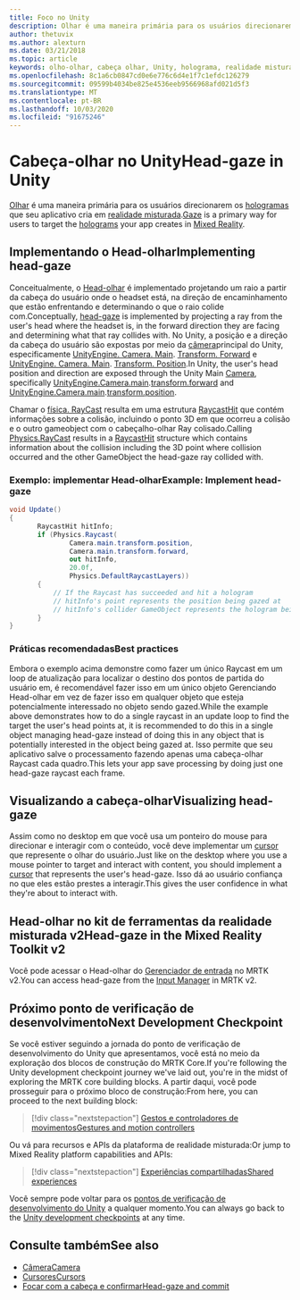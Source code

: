 ```yaml
---
title: Foco no Unity
description: Olhar é uma maneira primária para os usuários direcionarem os hologramas que seu aplicativo cria em realidade misturada.
author: thetuvix
ms.author: alexturn
ms.date: 03/21/2018
ms.topic: article
keywords: olho-olhar, cabeça olhar, Unity, holograma, realidade misturada
ms.openlocfilehash: 8c1a6cb0847cd0e6e776c6d4e1f7c1efdc126279
ms.sourcegitcommit: 09599b4034be825e4536eeb9566968afd021d5f3
ms.translationtype: MT
ms.contentlocale: pt-BR
ms.lasthandoff: 10/03/2020
ms.locfileid: "91675246"
---
```

# <a name="head-gaze-in-unity"></a><span data-ttu-id="49fa9-104">Cabeça-olhar no Unity</span><span class="sxs-lookup"><span data-stu-id="49fa9-104">Head-gaze in Unity</span></span>

<span data-ttu-id="49fa9-105">[Olhar](../../design/gaze-and-commit.md) é uma maneira primária para os usuários direcionarem os [hologramas](../../discover/hologram.md) que seu aplicativo cria em [realidade misturada](../../discover/mixed-reality.md).</span><span class="sxs-lookup"><span data-stu-id="49fa9-105">[Gaze](../../design/gaze-and-commit.md) is a primary way for users to target the [holograms](../../discover/hologram.md) your app creates in [Mixed Reality](../../discover/mixed-reality.md).</span></span>


## <a name="implementing-head-gaze"></a><span data-ttu-id="49fa9-106">Implementando o Head-olhar</span><span class="sxs-lookup"><span data-stu-id="49fa9-106">Implementing head-gaze</span></span>

<span data-ttu-id="49fa9-107">Conceitualmente, o [Head-olhar](../../design/gaze-and-commit.md) é implementado projetando um raio a partir da cabeça do usuário onde o headset está, na direção de encaminhamento que estão enfrentando e determinando o que o raio colide com.</span><span class="sxs-lookup"><span data-stu-id="49fa9-107">Conceptually, [head-gaze](../../design/gaze-and-commit.md) is implemented by projecting a ray from the user's head where the headset is, in the forward direction they are facing and determining what that ray collides with.</span></span>
<span data-ttu-id="49fa9-108">No Unity, a posição e a direção da cabeça do usuário são expostas por meio da [câmera](camera-in-unity.md)principal do Unity, especificamente [UnityEngine. Camera. Main](https://docs.unity3d.com/ScriptReference/Camera-main.html). [Transform. Forward](https://docs.unity3d.com/ScriptReference/Transform-forward.html) e [UnityEngine. Camera. Main](https://docs.unity3d.com/ScriptReference/Camera-main.html). [Transform. Position](https://docs.unity3d.com/ScriptReference/Transform-position.html).</span><span class="sxs-lookup"><span data-stu-id="49fa9-108">In Unity, the user's head position and direction are exposed through the Unity Main [Camera](camera-in-unity.md), specifically [UnityEngine.Camera.main](https://docs.unity3d.com/ScriptReference/Camera-main.html).[transform.forward](https://docs.unity3d.com/ScriptReference/Transform-forward.html) and [UnityEngine.Camera.main](https://docs.unity3d.com/ScriptReference/Camera-main.html).[transform.position](https://docs.unity3d.com/ScriptReference/Transform-position.html).</span></span>

<span data-ttu-id="49fa9-109">Chamar o [física. RayCast](https://docs.unity3d.com/ScriptReference/Physics.Raycast.html) resulta em uma estrutura [RaycastHit](https://docs.unity3d.com/ScriptReference/RaycastHit.html) que contém informações sobre a colisão, incluindo o ponto 3D em que ocorreu a colisão e o outro gameobject com o cabeçalho-olhar Ray colisado.</span><span class="sxs-lookup"><span data-stu-id="49fa9-109">Calling [Physics.RayCast](https://docs.unity3d.com/ScriptReference/Physics.Raycast.html) results in a [RaycastHit](https://docs.unity3d.com/ScriptReference/RaycastHit.html) structure which contains information about the collision including the 3D point where collision occurred and the other GameObject the head-gaze ray collided with.</span></span>

### <a name="example-implement-head-gaze"></a><span data-ttu-id="49fa9-110">Exemplo: implementar Head-olhar</span><span class="sxs-lookup"><span data-stu-id="49fa9-110">Example: Implement head-gaze</span></span>

```cs
void Update()
{
       RaycastHit hitInfo;
       if (Physics.Raycast(
               Camera.main.transform.position,
               Camera.main.transform.forward,
               out hitInfo,
               20.0f,
               Physics.DefaultRaycastLayers))
       {
           // If the Raycast has succeeded and hit a hologram
           // hitInfo's point represents the position being gazed at
           // hitInfo's collider GameObject represents the hologram being gazed at
       }
}
```

### <a name="best-practices"></a><span data-ttu-id="49fa9-111">Práticas recomendadas</span><span class="sxs-lookup"><span data-stu-id="49fa9-111">Best practices</span></span>

<span data-ttu-id="49fa9-112">Embora o exemplo acima demonstre como fazer um único Raycast em um loop de atualização para localizar o destino dos pontos de partida do usuário em, é recomendável fazer isso em um único objeto Gerenciando Head-olhar em vez de fazer isso em qualquer objeto que esteja potencialmente interessado no objeto sendo gazed.</span><span class="sxs-lookup"><span data-stu-id="49fa9-112">While the example above demonstrates how to do a single raycast in an update loop to find the target the user's head points at, it is recommended to do this in a single object managing head-gaze instead of doing this in any object that is potentially interested in the object being gazed at.</span></span> <span data-ttu-id="49fa9-113">Isso permite que seu aplicativo salve o processamento fazendo apenas uma cabeça-olhar Raycast cada quadro.</span><span class="sxs-lookup"><span data-stu-id="49fa9-113">This lets your app save processing by doing just one head-gaze raycast each frame.</span></span>

## <a name="visualizing-head-gaze"></a><span data-ttu-id="49fa9-114">Visualizando a cabeça-olhar</span><span class="sxs-lookup"><span data-stu-id="49fa9-114">Visualizing head-gaze</span></span>

<span data-ttu-id="49fa9-115">Assim como no desktop em que você usa um ponteiro do mouse para direcionar e interagir com o conteúdo, você deve implementar um [cursor](../../design/cursors.md) que represente o olhar do usuário.</span><span class="sxs-lookup"><span data-stu-id="49fa9-115">Just like on the desktop where you use a mouse pointer to target and interact with content, you should implement a [cursor](../../design/cursors.md) that represents the user's head-gaze.</span></span> <span data-ttu-id="49fa9-116">Isso dá ao usuário confiança no que eles estão prestes a interagir.</span><span class="sxs-lookup"><span data-stu-id="49fa9-116">This gives the user confidence in what they're about to interact with.</span></span>

## <a name="head-gaze-in-the-mixed-reality-toolkit-v2"></a><span data-ttu-id="49fa9-117">Head-olhar no kit de ferramentas da realidade misturada v2</span><span class="sxs-lookup"><span data-stu-id="49fa9-117">Head-gaze in the Mixed Reality Toolkit v2</span></span>
<span data-ttu-id="49fa9-118">Você pode acessar o Head-olhar do [Gerenciador de entrada](https://microsoft.github.io/MixedRealityToolkit-Unity/Documentation/Input/Overview.html) no MRTK v2.</span><span class="sxs-lookup"><span data-stu-id="49fa9-118">You can access head-gaze from the [Input Manager](https://microsoft.github.io/MixedRealityToolkit-Unity/Documentation/Input/Overview.html) in MRTK v2.</span></span>

## <a name="next-development-checkpoint"></a><span data-ttu-id="49fa9-119">Próximo ponto de verificação de desenvolvimento</span><span class="sxs-lookup"><span data-stu-id="49fa9-119">Next Development Checkpoint</span></span>

<span data-ttu-id="49fa9-120">Se você estiver seguindo a jornada do ponto de verificação de desenvolvimento do Unity que apresentamos, você está no meio da exploração dos blocos de construção do MRTK Core.</span><span class="sxs-lookup"><span data-stu-id="49fa9-120">If you're following the Unity development checkpoint journey we've laid out, you're in the midst of exploring the MRTK core building blocks.</span></span> <span data-ttu-id="49fa9-121">A partir daqui, você pode prosseguir para o próximo bloco de construção:</span><span class="sxs-lookup"><span data-stu-id="49fa9-121">From here, you can proceed to the next building block:</span></span>

> [!div class="nextstepaction"]
> [<span data-ttu-id="49fa9-122">Gestos e controladores de movimentos</span><span class="sxs-lookup"><span data-stu-id="49fa9-122">Gestures and motion controllers</span></span>](gestures-and-motion-controllers-in-unity.md)

<span data-ttu-id="49fa9-123">Ou vá para recursos e APIs da plataforma de realidade misturada:</span><span class="sxs-lookup"><span data-stu-id="49fa9-123">Or jump to Mixed Reality platform capabilities and APIs:</span></span>

> [!div class="nextstepaction"]
> [<span data-ttu-id="49fa9-124">Experiências compartilhadas</span><span class="sxs-lookup"><span data-stu-id="49fa9-124">Shared experiences</span></span>](shared-experiences-in-unity.md)

<span data-ttu-id="49fa9-125">Você sempre pode voltar para os [pontos de verificação de desenvolvimento do Unity](unity-development-overview.md#2-core-building-blocks) a qualquer momento.</span><span class="sxs-lookup"><span data-stu-id="49fa9-125">You can always go back to the [Unity development checkpoints](unity-development-overview.md#2-core-building-blocks) at any time.</span></span>

## <a name="see-also"></a><span data-ttu-id="49fa9-126">Consulte também</span><span class="sxs-lookup"><span data-stu-id="49fa9-126">See also</span></span>
* [<span data-ttu-id="49fa9-127">Câmera</span><span class="sxs-lookup"><span data-stu-id="49fa9-127">Camera</span></span>](camera-in-unity.md)
* [<span data-ttu-id="49fa9-128">Cursores</span><span class="sxs-lookup"><span data-stu-id="49fa9-128">Cursors</span></span>](../../design/cursors.md)
* [<span data-ttu-id="49fa9-129">Focar com a cabeça e confirmar</span><span class="sxs-lookup"><span data-stu-id="49fa9-129">Head-gaze and commit</span></span>](../../design/gaze-and-commit.md)
